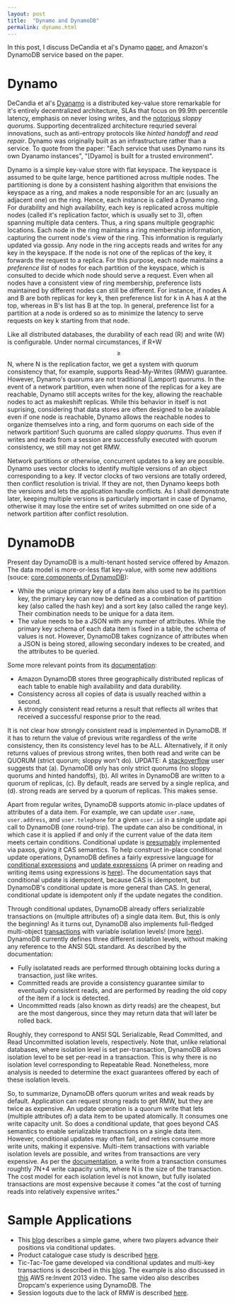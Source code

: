 ```yaml
---
layout: post
title:  "Dynamo and DynamoDB"
permalink: dynamo.html
---
```


In this post, I discuss DeCandia et al's Dynamo [paper][dynamo], and
Amazon's DynamoDB service based on the paper.

Dynamo
======

DeCandia et al's [Dyanamo][dynamo] is a distributed key-value store
remarkable for it's entirely decentralized architecture, SLAs that
focus on 99.9th percentile latency, emphasis on never losing writes,
and the [notorious][sloppy] _sloppy quorums_.  Supporting
decentralized architecture requried several innovations, such as
anti-entropy protocols like _hinted handoff_ and _read repair_.
Dynamo was originally built as an infrastructure rather than a
service. To quote from the paper: "Each service that uses Dynamo runs
its own Dyanamo instances", "[Dyamo] is built for a trusted
environment". 

Dynamo is a simple key-value store with flat keyspace. The keyspace is
assumed to be quite large, hence partitioned across multiple nodes.
The partitioning is done by a consistent hashing algorithm that
envisions the keyspace as a ring, and makes a node responsible for an
arc (usually an adjacent one) on the ring. Hence, each instance is
called a Dynamo ring. For durability and high availability, each key
is replicated across multiple nodes (called it's replication factor,
which is usually set to 3), often spanning multiple data centers.
Thus, a ring spans multiple geographic locations. Each node in the
ring maintains a ring membership information, capturing the current
node's view of the ring. This information is regularly updated via
gossip. Any node in the ring accepts reads and writes for any key in
the keyspace. If the node is not one of the replicas of the key, it
forwards the request to a replica. For this purpose, each node
maintains a _preference list_ of nodes for each partition of the
keyspace, which is consulted to decide which node should serve a
request. Even when all nodes have a consistent view of ring
membership, preference lists maintained by different nodes can still
be different. For instance, if nodes A and B are both replicas for key
k, then preference list for k in A has A at the top, whereas in B's
list has B at the top. In general, preference list for a partition at
a node is ordered so as to minimize the latency to serve requests on
key k starting from that node.

Like all distributed databases, the durability of each read (R) and
write (W) is configurable. Under normal circumstances, if R+W $$\ge$$
N, where N is the replication factor, we get a system with quorum
consistency that, for example, supports Read-My-Writes (RMW)
guarantee. However, Dynamo's quorums are not traditional (Lamport)
quorums. In the event of a network partition, even when none of the
replicas for a key are reachable, Dynamo still accepts writes for the
key, allowing the reachable nodes to act as makeshift replicas. While
this behavior in itself is not suprising, considering that data stores
are often designed to be available even if one node is reachable,
Dynamo allows the reachable nodes to organize themselves into a ring,
and form quorums on each side of the network partition! Such quorums
are called _sloppy quorums_. Thus even if writes and reads from a
session are successfully executed with quorum consistency, we still
may not get RMW. 

Network partitions or otherwise, concurrent updates to a key are
possible. Dynamo uses vector clocks to identify multiple versions
of an object corresponding to a key. If vector clocks of two versions
are totally ordered, then conflict resolution is trivial. If they are
not, then Dynamo keeps both the versions and lets the application
handle conflicts. As I shall demonstrate later, keeping multiple
versions is particularly important in case of Dynamo, otherwise it may
lose the entire set of writes submitted on one side of a network
partition after conflict resolution.

DynamoDB
========

Present day DynamoDB is a multi-tenant hosted service offered by
Amazon. The data model is more-or-less flat key-value, with some new
additions (souce: [core components of DynamoDB][dynamoDBCore]):

+ While the unique primary key of a data item also used to be its
  partition key, the primary key can now be defined as a combination
  of partition key (also called the hash key) and a sort key (also
  called the range key). Their combination needs to be unique for a
  data item.
+ The value needs to be a JSON with any number of attributes. While
  the primary key schema of each data item is fixed in a table, the
  schema of values is not. However, DynamoDB takes cognizance of
  attributes when a JSON is being stored, allowing secondary indexes to
  be created, and the attributes to be queried.

Some more relevant points from its [documentation][dynamodoc]:

+ Amazon DynamoDB stores three geographically distributed replicas of
  each table to enable high availability and data durability.
+ Consistency across all copies of data is usually reached within a
  second.
+ A strongly consistent read returns a result that reflects all writes
  that received a successful response prior to the read.

It is not clear how strongly consistent read is implemented in
DynamoDB. If it has to return the value of previous write regardless
of the write consistency, then its consistency level has to be ALL.
Alternatively, if it only returns values of previous strong writes,
then both read and write can be QUORUM (strict quorum; sloppy won't
do). UPDATE: A [stackoverflow][stackoverflow1] user suggests that (a).
DynamoDB only has only strict quorums (no sloppy quorums and hinted
handoffs), (b). All writes in DynamoDB are written to a quorum of
replicas, (c). By default, reads are served by a single replica, and
(d). strong reads are served by a quorum of replicas. This makes
sense.

Apart from regular writes, DynamoDB supports atomic in-place updates
of attributes of a data item. For example, we can update `user.name`,
`user.address`, and `user.telephone` for a given `user.id` in a single
update api call to DynamoDB (one round-trip). The update can also be
conditional, in which case it is applied if and only if the current
value of the data item meets certain conditions. Conditional update is
[presumably][aws2012] implemented via paxos, giving it CAS semantics.
To help construct in-place conditional update operations, DynamoDB
defines a fairly expressive language for [conditional
expressions][condexp] and [update expressions][updexp] (A primer on
reading and writing items using expressions is [here][exprprimer]).
The documentation says that conditional update is idempotent, because
CAS is idempotent, but DynamoDB's conditional update is more general
than CAS. In general, conditional update is idempotent only if the
update negates the condition. 
<!-- Are DynamoDB's conditional updates equivalent to serializable
transactions over single data items? While it may seem so on the
surface, this is not exactly true because DynamoDB's conditional
updates are merely quorum writes, which can fail on some replicas
because the condition evaluated to false there. However, the update
may succeed on other replicas, and can eventually propagate to all
replicas, thus leaving us with the awkward possibility of CAS taking
effect even when the condition evaluated to false! -->

Through conditional updates, DynamoDB already offers serializable
transactions on (multiple attributes of) a single data item. But, this
is only the beginning! As it turns out, DynamoDB also implements
full-fledged multi-object [transactions][dynamotxns] with variable
isolation levels! (more [here][dynamotxnsgithub]). DynamoDB currently
defines three different isolation levels, without making any reference
to the ANSI SQL standard. As described by the documentation:

+ Fully isolatated reads are performed through obtaining locks during
  a transaction, just like writes.
+ Committed reads are provide a consistency guarantee similar to
  eventually consistent reads, and are performed by reading the old
  copy of the item if a lock is detected.
+ Uncommitted reads (also known as dirty reads) are the cheapest, but
  are the most dangerous, since they may return data that will later
  be rolled back. 

Roughly, they correspond to ANSI SQL Serializable, Read Committed, and
Read Uncommitted isolation levels, respectively. Note that, unlike
relational databases, where isolation level is set per-transaction,
DynamoDB allows isolation level to be set per-read in a transaction.
This is why there is no isolation level corresponding to Repeatable
Read. Nonetheless, more analysis is needed to determine the exact
guarantees offered by each of these isolation levels.

So, to summarize, DynamoDB offers quorum writes and weak reads by
default. Application can request strong reads to get RMW, but they are
twice as expensive. An update operation is a quorum write that lets
(multiple attributes of) a data item to be upated atomically. It
consumes one write capacity unit. So does a conditional update,
that goes beyond CAS semantics to enable serializable transactions on
a single data item. However, conditional updates may often fail, and
retries consume more write units, making it expensive. Multi-item
transactions with variable isolation levels are possible, and writes
from transactions are very expensive. As per the
[documentation][dynamotxns], a write from a transaction consumes
roughtly 7N+4 write capacity units, where N is the size of the
transaction. The cost model for each isolation level is not known, but
fully isolated transactions are most expensive because it comes "at
the cost of turning reads into relatively expensive writes."

Sample Applications
===================

+ This [blog][simplegame] describes a simple game, where two players
  advance their positions via conditional updates.
+ Product catalogue case study is described [here][casestudy].
+ Tic-Tac-Toe game developed via conditional updates and multi-key
  transactions is described in this [blog][tttblog]. The example is
  also discussed in [this][reinvent13] AWS re:Invent 2013 video. The
  same video also describes Dropcam's experience using DynamoDB. The
+ Session logouts due to the lack of RMW is described [here][sessions].

[dynamo]:http://www.allthingsdistributed.com/files/amazon-dynamo-sosp2007.pdf
[sloppy]:https://jimdowney.net/2012/03/05/be-careful-with-sloppy-quorums/
[dynamodoc]: https://aws.amazon.com/dynamodb/faqs/
[dynamoDBCore]: http://docs.aws.amazon.com/amazondynamodb/latest/developerguide/HowItWorks.CoreComponents.html
[condexp]: http://docs.aws.amazon.com/amazondynamodb/latest/developerguide/Expressions.SpecifyingConditions.html?shortFooter=true#ConditionExpressionReference
[updexp]: http://docs.aws.amazon.com/amazondynamodb/latest/developerguide/Expressions.Modifying.html?shortFooter=true#Expressions.Modifying.UpdateExpressions
[exprprimer]: http://docs.aws.amazon.com/amazondynamodb/latest/developerguide/Expressions.html?shortFooter=true
[stackoverflow1]: http://stackoverflow.com/questions/20544518/dynamodb-conditional-writes-vs-the-cap-theorem
[dynamotxns]:https://aws.amazon.com/blogs/aws/dynamodb-transaction-library/
[dynamotxnsgithub]:https://github.com/awslabs/dynamodb-transactions
[aws2012]: http://www.slideshare.net/AmazonWebServices/building-webscale-applications-architectures-with-aws-aws-reinvent-2012-arc205/39-More_complex_at_application_layerSharded
[simplegame]: https://java.awsblog.com/post/Tx3RRJX73ZNOVL/Using-Improved-Conditional-Writes-in-DynamoDB
[casestudy]: http://docs.aws.amazon.com/amazondynamodb/latest/developerguide/Expressions.CaseStudy.html?shortFooter=true
[tttblog]:https://java.awsblog.com/post/Tx13H2W58QMAOA7/Performing-Conditional-Writes-Using-the-Amazon-DynamoDB-Transaction-Library
[sessions]: https://aws.amazon.com/blogs/aws/scalable-session-handling-in-php-using-amazon-dynamodb/
[reinvent13]: https://www.youtube.com/watch?v=Dh8kp1AcRg0

